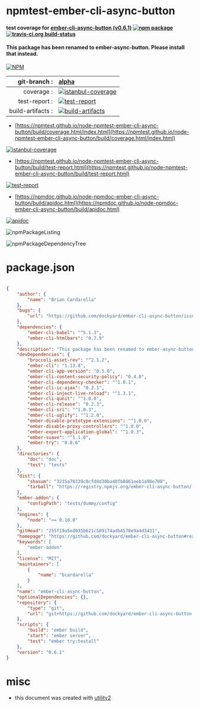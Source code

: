 # npmtest-ember-cli-async-button

#### test coverage for  [ember-cli-async-button (v0.6.1)](https://github.com/dockyard/ember-cli-async-button#readme)  [![npm package](https://img.shields.io/npm/v/npmtest-ember-cli-async-button.svg?style=flat-square)](https://www.npmjs.org/package/npmtest-ember-cli-async-button) [![travis-ci.org build-status](https://api.travis-ci.org/npmtest/node-npmtest-ember-cli-async-button.svg)](https://travis-ci.org/npmtest/node-npmtest-ember-cli-async-button)

#### This package has been renamed to ember-async-button. Please install that instead.

[![NPM](https://nodei.co/npm/ember-cli-async-button.png?downloads=true&downloadRank=true&stars=true)](https://www.npmjs.com/package/ember-cli-async-button)

| git-branch : | [alpha](https://github.com/npmtest/node-npmtest-ember-cli-async-button/tree/alpha)|
|--:|:--|
| coverage : | [![istanbul-coverage](https://npmtest.github.io/node-npmtest-ember-cli-async-button/build/coverage.badge.svg)](https://npmtest.github.io/node-npmtest-ember-cli-async-button/build/coverage.html/index.html)|
| test-report : | [![test-report](https://npmtest.github.io/node-npmtest-ember-cli-async-button/build/test-report.badge.svg)](https://npmtest.github.io/node-npmtest-ember-cli-async-button/build/test-report.html)|
| build-artifacts : | [![build-artifacts](https://npmtest.github.io/node-npmtest-ember-cli-async-button/glyphicons_144_folder_open.png)](https://github.com/npmtest/node-npmtest-ember-cli-async-button/tree/gh-pages/build)|

- [https://npmtest.github.io/node-npmtest-ember-cli-async-button/build/coverage.html/index.html](https://npmtest.github.io/node-npmtest-ember-cli-async-button/build/coverage.html/index.html)

[![istanbul-coverage](https://npmtest.github.io/node-npmtest-ember-cli-async-button/build/screenCapture.buildCi.browser.%252Ftmp%252Fbuild%252Fcoverage.lib.html.png)](https://npmtest.github.io/node-npmtest-ember-cli-async-button/build/coverage.html/index.html)

- [https://npmtest.github.io/node-npmtest-ember-cli-async-button/build/test-report.html](https://npmtest.github.io/node-npmtest-ember-cli-async-button/build/test-report.html)

[![test-report](https://npmtest.github.io/node-npmtest-ember-cli-async-button/build/screenCapture.buildCi.browser.%252Ftmp%252Fbuild%252Ftest-report.html.png)](https://npmtest.github.io/node-npmtest-ember-cli-async-button/build/test-report.html)

- [https://npmdoc.github.io/node-npmdoc-ember-cli-async-button/build/apidoc.html](https://npmdoc.github.io/node-npmdoc-ember-cli-async-button/build/apidoc.html)

[![apidoc](https://npmdoc.github.io/node-npmdoc-ember-cli-async-button/build/screenCapture.buildCi.browser.%252Ftmp%252Fbuild%252Fapidoc.html.png)](https://npmdoc.github.io/node-npmdoc-ember-cli-async-button/build/apidoc.html)

![npmPackageListing](https://npmtest.github.io/node-npmtest-ember-cli-async-button/build/screenCapture.npmPackageListing.svg)

![npmPackageDependencyTree](https://npmtest.github.io/node-npmtest-ember-cli-async-button/build/screenCapture.npmPackageDependencyTree.svg)



# package.json

```json

{
    "author": {
        "name": "Brian Cardarella"
    },
    "bugs": {
        "url": "https://github.com/dockyard/ember-cli-async-button/issues"
    },
    "dependencies": {
        "ember-cli-babel": "^5.1.3",
        "ember-cli-htmlbars": "0.7.9"
    },
    "description": "This package has been renamed to ember-async-button. Please install that instead.",
    "devDependencies": {
        "broccoli-asset-rev": "^2.1.2",
        "ember-cli": "1.13.8",
        "ember-cli-app-version": "0.5.0",
        "ember-cli-content-security-policy": "0.4.0",
        "ember-cli-dependency-checker": "^1.0.1",
        "ember-cli-ic-ajax": "0.2.1",
        "ember-cli-inject-live-reload": "^1.3.1",
        "ember-cli-qunit": "^1.0.0",
        "ember-cli-release": "0.2.3",
        "ember-cli-sri": "^1.0.3",
        "ember-cli-uglify": "^1.2.0",
        "ember-disable-prototype-extensions": "^1.0.0",
        "ember-disable-proxy-controllers": "^1.0.0",
        "ember-export-application-global": "^1.0.3",
        "ember-suave": "^1.1.0",
        "ember-try": "0.0.6"
    },
    "directories": {
        "doc": "doc",
        "test": "tests"
    },
    "dist": {
        "shasum": "3215a78339c8cfd8d30ba40fb8861eeb1a98e708",
        "tarball": "https://registry.npmjs.org/ember-cli-async-button/-/ember-cli-async-button-0.6.1.tgz"
    },
    "ember-addon": {
        "configPath": "tests/dummy/config"
    },
    "engines": {
        "node": ">= 0.10.0"
    },
    "gitHead": "255f19a5ed035b621c509174adb4578e9a4d3431",
    "homepage": "https://github.com/dockyard/ember-cli-async-button#readme",
    "keywords": [
        "ember-addon"
    ],
    "license": "MIT",
    "maintainers": [
        {
            "name": "bcardarella"
        }
    ],
    "name": "ember-cli-async-button",
    "optionalDependencies": {},
    "repository": {
        "type": "git",
        "url": "git+https://github.com/dockyard/ember-cli-async-button.git"
    },
    "scripts": {
        "build": "ember build",
        "start": "ember server",
        "test": "ember try:testall"
    },
    "version": "0.6.1"
}
```



# misc
- this document was created with [utility2](https://github.com/kaizhu256/node-utility2)
